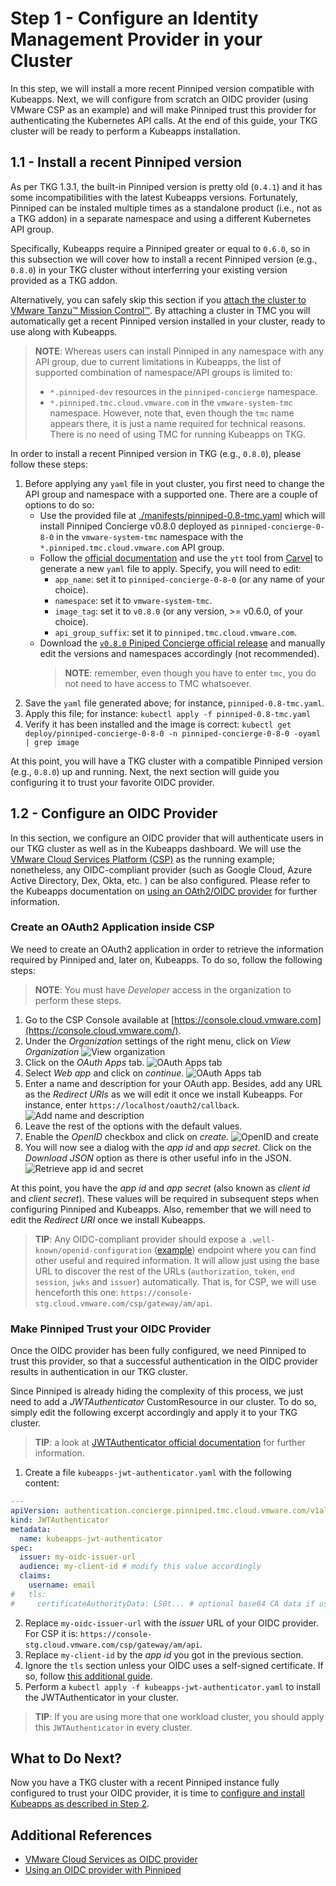 # Step 1 - Configure an Identity Management Provider in your Cluster

In this step, we will install a more recent Pinniped version compatible with Kubeapps. Next, we will configure from scratch an OIDC provider (using VMware CSP as an example) and will make Pinniped trust this provider for authenticating the Kubernetes API calls. At the end of this guide, your TKG cluster will be ready to perform a Kubeapps installation.

## 1.1 - Install a recent Pinniped version

As per TKG 1.3.1, the built-in Pinniped version is pretty old (`0.4.1`) and it has some incompatibilities with the latest Kubeapps versions. Fortunately, Pinniped can be instaled multiple times as a standalone product (i.e., not as a TKG addon) in a separate namespace and using a different Kubernetes API group.

Specifically, Kubeapps require a Pinniped greater or equal to `0.6.0`, so in this subsection we will cover how to install a recent Pinniped version (e.g., `0.8.0`) in your TKG cluster without interferring your existing version provided as a TKG addon.

Alternatively, you can safely skip this section if you [attach the cluster to VMware Tanzu™ Mission Control™](https://docs.vmware.com/en/VMware-Tanzu-Mission-Control/services/tanzumc-getstart/GUID-F0162E40-8D47-45D7-9EA1-83B64B380F5C.html). By attaching a cluster in TMC you will automatically get a recent Pinniped version installed in your cluster, ready to use along with Kubeapps.

> **NOTE**: Whereas users can install Pinniped in any namespace with any API group, due to current limitations in Kubeapps, the list of supported combination of namespace/API groups is limited to:
>
> - `*.pinniped-dev` resources in the `pinniped-concierge` namespace.
> - `*.pinniped.tmc.cloud.vmware.com` in the `vmware-system-tmc` namespace.
>   However, note that, even though the `tmc` name appears there, it is just a name required for technical reasons. There is no need of using TMC for running Kubeapps on TKG.

In order to install a recent Pinniped version in TKG (e.g., `0.8.0`), please follow these steps:

1. Before applying any `yaml` file in yout cluster, you first need to change the API group and namespace with a supported one. There are a couple of options to do so:
   - Use the provided file at [./manifests/pinniped-0.8-tmc.yaml](./manifests/pinniped-0.8-tmc.yaml) which will install Pinniped Concierge v0.8.0 deployed as `pinniped-concierge-0-8-0` in the `vmware-system-tmc` namespace with the `*.pinniped.tmc.cloud.vmware.com` API group.
   - Follow the [official documentation](https://pinniped.dev/docs/howto/install-concierge/) and use the `ytt` tool from [Carvel](https://carvel.dev/) to generate a new `yaml` file to apply. Specify, you will need to edit:
     - `app_name`: set it to `pinniped-concierge-0-8-0` (or any name of your choice).
     - `namespace`: set it to `vmware-system-tmc`.
     - `image_tag`: set it to `v0.8.0` (or any version, >= v0.6.0, of your choice).
     - `api_group_suffix`: set it to `pinniped.tmc.cloud.vmware.com`.
   - Download the [`v0.8.0` Piniped Concierge official release](https://github.com/vmware-tanzu/pinniped/releases/download/v0.8.0/install-pinniped-concierge.yaml) and manually edit the versions and namespaces accordingly (not recommended).
     > **NOTE**: remember, even though you have to enter `tmc`, you do not need to have access to TMC whatsoever.
2. Save the `yaml` file generated above; for instance, `pinniped-0.8-tmc.yaml`.
3. Apply this file; for instance: `kubectl apply -f pinniped-0.8-tmc.yaml`
4. Verify it has been installed and the image is correct: `kubectl get deploy/pinniped-concierge-0-8-0 -n pinniped-concierge-0-8-0 -oyaml | grep image`

At this point, you will have a TKG cluster with a compatible Pinniped version (e.g., `0.8.0`) up and running. Next, the next section will guide you configuring it to trust your favorite OIDC provider.

## 1.2 - Configure an OIDC Provider

In this section, we configure an OIDC provider that will authenticate users in our TKG cluster as well as in the Kubeapps dashboard. We will use the [VMware Cloud Services Platform (CSP)](https://console.cloud.vmware.com/) as the running example; nonetheless, any OIDC-compliant provider (such as Google Cloud, Azure Active Directory, Dex, Okta, etc. ) can be also configured.
Please refer to the Kubeapps documentation on [using an OAth2/OIDC provider](https://github.com/kubeapps/kubeapps/blob/master/docs/user/using-an-OIDC-provider.md) for further information.

### Create an OAuth2 Application inside CSP

We need to create an OAuth2 application in order to retrieve the information required by Pinniped and, later on, Kubeapps. To do so, follow the following steps:

> **NOTE**: You must have _Developer_ access in the organization to perform these steps.

1. Go to the CSP Console available at [https://console.cloud.vmware.com](https://console.cloud.vmware.com/).
2. Under the _Organization_ settings of the right menu, click on _View Organization_
   ![View organization](./img/step-1-1.png)
3. Click on the _OAuth Apps_ tab.
   ![OAuth Apps tab](./img/step-1-2.png)
4. Select _Web app_ and click on _continue_.
   ![OAuth Apps tab](./img/step-1-3.png)
5. Enter a name and description for your OAuth app. Besides, add any URL as the _Redirect URIs_ as we will edit it once we install Kubeapps. For instance, enter `https://localhost/oauth2/callback`.
   ![Add name and description](./img/step-1-4.png)
6. Leave the rest of the options with the default values.
7. Enable the _OpenID_ checkbox and click on _create_.
   ![OpenID and create](./img/step-1-5.png)
8. You will now see a dialog with the _app id_ and _app secret_. Click on the _Download JSON_ option as there is other useful info in the JSON.
   ![Retrieve app id and secret](./img/step-1-6.png)

At this point, you have the _app id_ and _app secret_ (also known as _client id_ and _client secret_). These values will be required in subsequent steps when configuring Pinniped and Kubeapps. Also, remember that we will need to edit the _Redirect URI_ once we install Kubeapps.

> **TIP**: Any OIDC-compliant provider should expose a `.well-known/openid-configuration` ([example](https://console.cloud.vmware.com/csp/gateway/am/api/.well-known/openid-configuration)) endpoint where you can find other useful and required information. It will allow just using the base URL to discover the rest of the URLs (`authorization`, `token`, `end session`, `jwks` and `issuer`) automatically.
> That is, for CSP, we will use henceforth this one: `https://console-stg.cloud.vmware.com/csp/gateway/am/api`.

### Make Pinniped Trust your OIDC Provider

Once the OIDC provider has been fully configured, we need Pinniped to trust this provider, so that a successful authentication in the OIDC provider results in authentication in our TKG cluster.

Since Pinniped is already hiding the complexity of this process, we just need to add a _JWTAuthenticator_ CustomResource in our cluster. To do so, simply edit the following excerpt accordingly and apply it to your TKG cluster.

> **TIP**: a look at [JWTAuthenticator official documentation](https://pinniped.dev/docs/howto/configure-concierge-jwt/) for further information.

1. Create a file `kubeapps-jwt-authenticator.yaml` with the following content:

```yaml
---
apiVersion: authentication.concierge.pinniped.tmc.cloud.vmware.com/v1alpha1
kind: JWTAuthenticator
metadata:
  name: kubeapps-jwt-authenticator
spec:
  issuer: my-oidc-issuer-url
  audience: my-client-id # modify this value accordingly
  claims:
    username: email
#   tls:
#     certificateAuthorityData: LS0t... # optional base64 CA data if using a self-signed certificate
```

2. Replace `my-oidc-issuer-url` with the _issuer_ URL of your OIDC provider. For CSP it is: `https://console-stg.cloud.vmware.com/csp/gateway/am/api`.
3. Replace `my-client-id` by the _app id_ you got in the previous section.
4. Ignore the `tls` section unless your OIDC uses a self-signed certificate. If so, follow [this additional guide](https://github.com/kubeapps/kubeapps/blob/master/docs/user/using-an-OIDC-provider-with-pinniped.md#pinniped-not-trusting-your-oidc-provider).
5. Perform a `kubectl apply -f kubeapps-jwt-authenticator.yaml` to install the JWTAuthenticator in your cluster.

> **TIP**: If you are using more that one workload cluster, you should apply this `JWTAuthenticator` in every cluster.

## What to Do Next?

Now you have a TKG cluster with a recent Pinniped instance fully configured to trust your OIDC provider, it is time to [configure and install Kubeapps as described in Step 2](./step-2.md).

## Additional References

- [VMware Cloud Services as OIDC provider](https://github.com/kubeapps/kubeapps/blob/master/docs/user/using-an-OIDC-provider.md#vmware-cloud-services)
- [Using an OIDC provider with Pinniped](https://github.com/kubeapps/kubeapps/blob/master/docs/user/using-an-OIDC-provider-with-pinniped.md)
